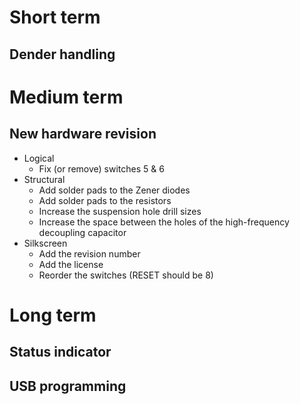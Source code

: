 Short term
==========

Dender handling
---------------


Medium term
==========

New hardware revision
---------------------

* Logical
    * Fix (or remove) switches 5 & 6
* Structural
    * Add solder pads to the Zener diodes
    * Add solder pads to the resistors
    * Increase the suspension hole drill sizes
    * Increase the space between the holes of the high-frequency decoupling
      capacitor
* Silkscreen
    * Add the revision number
    * Add the license
    * Reorder the switches (RESET should be 8)


Long term
==========

Status indicator
----------------


USB programming
---------------

